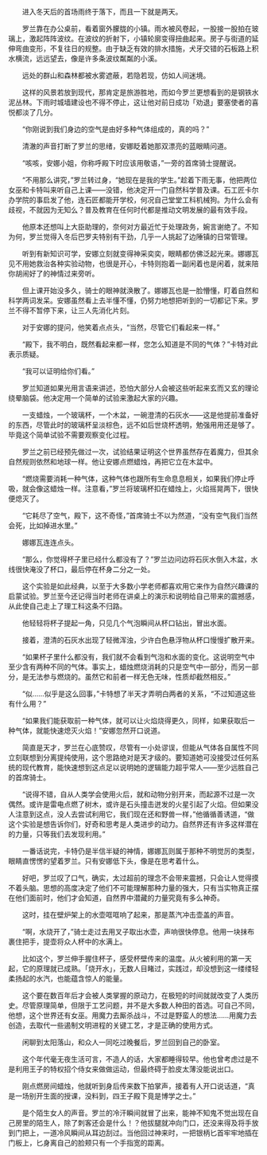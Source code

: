 　　进入冬天后的首场雨终于落下，而且一下就是两天。

　　罗兰靠在办公桌前，看着窗外朦胧的小镇。雨水被风卷起，一股接一股拍在玻璃上，激起阵阵波纹。在波纹的折射下，小镇轮廓变得扭曲起来。房子与街道的延伸弯曲变形，不复往日的规整。由于缺乏有效的排水措施，犬牙交错的石板路上积水横流，远远望去，像是许多条波纹粼粼的小溪。

　　远处的群山和森林都被水雾遮蔽，若隐若现，仿如人间迷境。

　　这样的风景若放到现代，那肯定是旅游胜地，而如今罗兰更想看到的是钢铁水泥丛林。下雨时城墙建设也不得不停止，这让他对前日成功「劝退」要塞使者的喜悦都淡了几分。

　　“你刚说到我们身边的空气是由好多种气体组成的，真的吗？”

　　清澈的声音打断了罗兰的思绪，安娜眨着她那双漂亮的蓝眼睛问道。

　　“咳咳，安娜小姐，你称呼殿下时应该用敬语，”一旁的首席骑士提醒说。

　　“不用那么讲究，”罗兰转过身，“她现在是我的学生。”趁着下雨无事，他把两位女巫和卡特叫来听自己上课——没错，他决定开一门自然科学普及课。石工匠卡尔办学院的事启发了他，连石匠都能开学校，何况自己堂堂工科机械狗。为什么会有歧视，不就因为无知么？普及教育在任何时代都是推动文明发展的最有效手段。

　　他原本还想叫上大臣助理的，奈何对方最近忙于处理政务，婉言谢绝了。不知为何，罗兰觉得入冬后巴罗夫特别有干劲，几乎一人挑起了边陲镇的日常管理。

　　听到有新知识可学，安娜立刻就变得神采奕奕，眼睛都仿佛泛起光来。娜娜瓦见不用她救治各种实验动物，也很是开心，卡特则抱着一副闲着也是闲着，就来陪你胡闹好了的神情过来旁听。

　　但上课开始没多久，骑士的眼神就涣散了。娜娜瓦也是一脸懵懂，盯着自然和科学两词发呆。安娜虽然看上去半懂不懂，仍努力地想把听到的一切都记下来。罗兰不得不暂停下来，让三人先消化片刻。

　　对于安娜的提问，他笑着点点头，“当然，尽管它们看起来一样。”

　　“殿下，我不明白，既然看起来都一样，您怎么知道是不同的气体？”卡特对此表示质疑。

　　“我可以证明给你们看。”

　　罗兰知道如果光用言语来讲述，恐怕大部分人会被这些听起来玄而又玄的理论绕晕脑袋。他决定用一个简单的试验来激起大家的兴趣。

　　一支蜡烛，一个玻璃杯，一个木盆，一碗澄清的石灰水——这是他提前准备好的东西，尽管此时的玻璃杯呈淡棕色，远不如后世烧杯透明，勉强用用还是够了。毕竟这个简单试验不需要观察变化过程。

　　罗兰之前已经预先做过一次，试验结果证明这个世界虽然存在着魔力，但其余自然规则依然和地球一样。他让安娜点燃蜡烛，再把它立在木盆中。

　　“燃烧需要消耗一种气体，这种气体也跟所有生命息息相关，如果我们停止呼吸，就会像这蜡烛一样。注意看，”罗兰将玻璃杯扣在蜡烛上，火焰摇晃两下，很快便熄灭了。

　　“它耗尽了空气，殿下，这不奇怪，”首席骑士不以为然道，“没有空气我们当然会死，比如掉进水里。”

　　娜娜瓦连连点头。

　　“那么，你觉得杯子里已经什么都没有了？”罗兰边问边将石灰水倒入木盆，水线很快淹没了杯口，最后停在杯身二分之一处。

　　这个实验是如此经典，以至于大多数小学老师都喜欢用它来作为自然兴趣课的启蒙试验。罗兰至今还记得当时老师在讲桌上的演示和说明给自己带来的震撼感，从此使自己走上了理工科这条不归路。

　　他轻轻将杯子提起一角，只见几个气泡瞬间从杯口钻出，冒出水面。

　　接着，澄清的石灰水出现了轻微浑浊，少许白色悬浮物从杯口慢慢扩散开来。

　　“如果杯子里什么都没有，我们就不会看到气泡和水面的变化。这说明空气中至少含有两种不同的气体。事实上，蜡烛燃烧消耗的只是空气中一部分，而另一部分，是无法参与燃烧的。虽然它和前者一样无色无味，性质却截然相反。”

　　“似……似乎是这么回事，”卡特想了半天才弄明白两者的关系，“不过知道这些有什么用？”

　　“如果我们能获取前一种气体，就可以让火焰烧得更久，同样，如果获取后一种气体，就能快速熄灭火焰！”安娜忽然开口说道。

　　简直是天才，罗兰在心底赞叹，尽管有一小处谬误，但能从气体各自属性不同立刻联想到分离提纯使用，这个思路绝对是天才级的。要知道她可没接受过任何系统的现代教育，能快速想到这点足以说明她的逻辑能力超乎常人——至少远胜自己的首席骑士。

　　“说得不错，自从人类学会使用火后，就和动物分别开来，而起源不过是一次偶然。或许是雷电点燃了树木，或许是石头撞击迸发的火星引起了火焰。但如果没人注意到这点，没人去尝试利用它，我们现在还和野兽一样，”他循循善诱道，“做这个实验是想告诉你们，好奇和思考是人类进步的动力。自然界还有许多这样潜在的力量，只等我们去发现利用。”

　　一番话说完，卡特仍是半信半疑的神情，娜娜瓦则属于那种不明觉厉的类型，眼睛直愣愣的望着罗兰。只有安娜低下头，像是在思考着什么。

　　好吧，罗兰叹了口气，确实，太过超前的理念不会带来震撼，只会让人觉得摸不着头脑。思想的高度决定了他们不可能理解那种力量的强大，只有当实物真正摆在他们面前时，他们才会知道，自然界中潜藏的力量究竟有多么神奇。

　　这时，挂在壁炉架上的水壶哐哐响了起来，那是蒸汽冲击壶盖的声音。

　　“啊，水烧开了，”骑士走过去用叉子取出水壶，声响很快停息。他用一块抹布裹住把手，提壶将众人杯中的水满上。

　　比如这个，罗兰伸手握住杯子，感受杯壁传来的温度。从火被利用的第一天起，它的原理就已成熟。「烧开水」，无数人目睹过，实践过，却没想到这一缕缕轻柔扬起的水汽，也能蕴含惊人的能量。

　　这个要在数百年后才会被人类掌握的原动力，在极短的时间就就改变了人类历史。尽管原理简单，但限于工艺问题，并不是大多数人种田的首选。可自己不同，他想，这个世界还有女巫。用魔力去厮杀战斗，不过是野蛮人的想法……用魔力去创造，去取代一些遏制文明进程的关键工艺，才是正确的使用方式。

　　闲聊到太阳落山，和众人一同吃过晚餐后，罗兰回到自己的卧室。

　　这个年代毫无夜生活可言，不造人的话，大家都睡得较早。他也曾考虑过是不是利用王子的特权招个侍女来做做运动，但最终碍于脸皮太薄没能说出口。

　　刚点燃房间蜡烛，他就听到身后传来数下拍掌声，接着有人开口说话道，“真是一场别开生面的授课，没料到，四王子殿下竟是博学之士。”

　　是个陌生女人的声音。罗兰的冷汗瞬间就冒了出来，能神不知鬼不觉出现在自己房里的陌生人，除了刺客还会是什么！？他拔腿就冲向门口，还没来得及将手放到门把上，一道冷风瞬间从耳边刮过。当他回过神来时，一把银柄匕首牢牢地插在门板上，匕身离自己的脸颊只有一个手指宽的距离。
